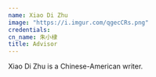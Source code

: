 ```yaml
---
name: Xiao Di Zhu
image: "https://i.imgur.com/qgecCRs.png"
credentials: 
cn_name: 朱小棣
title: Advisor
---
```


Xiao Di Zhu is a Chinese-American writer.